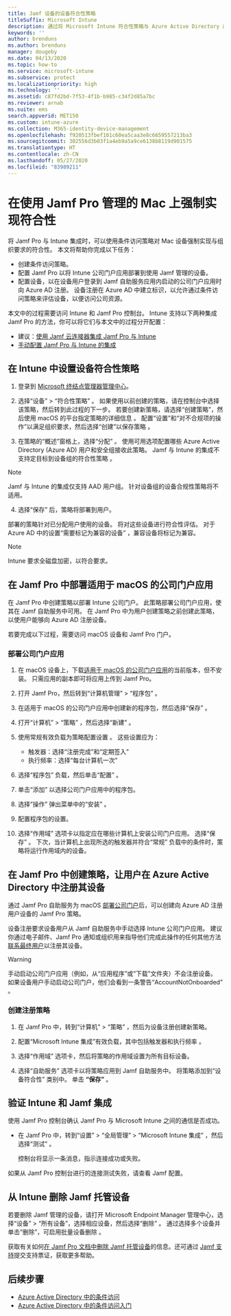 ```yaml
---
title: Jamf 设备的设备符合性策略
titleSuffix: Microsoft Intune
description: 通过将 Microsoft Intune 符合性策略与 Azure Active Directory 条件访问相结合，可确保由 Jamf 管理的设备的安全。
keywords: ''
author: brenduns
ms.author: brenduns
manager: dougeby
ms.date: 04/13/2020
ms.topic: how-to
ms.service: microsoft-intune
ms.subservice: protect
ms.localizationpriority: high
ms.technology: ''
ms.assetid: c87fd2bd-7f53-4f1b-b985-c34f2d85a7bc
ms.reviewer: arnab
ms.suite: ems
search.appverid: MET150
ms.custom: intune-azure
ms.collection: M365-identity-device-management
ms.openlocfilehash: f920513fbef101c60ea5caa3e8c6659557213ba3
ms.sourcegitcommit: 302556d3b03f1a4eb9a5a9ce6138b8119d901575
ms.translationtype: HT
ms.contentlocale: zh-CN
ms.lasthandoff: 05/27/2020
ms.locfileid: "83989211"
---
```

# <a name="enforce-compliance-on-macs-managed-with-jamf-pro"></a>在使用 Jamf Pro 管理的 Mac 上强制实现符合性

将 Jamf Pro 与 Intune 集成时，可以使用条件访问策略对 Mac 设备强制实现与组织要求的符合性。 本文将帮助你完成以下任务：  

- 创建条件访问策略。
- 配置 Jamf Pro 以将 Intune 公司门户应用部署到使用 Jamf 管理的设备。
- 配置设备，以在设备用户登录到 Jamf 自助服务应用内启动的公司门户应用时向 Azure AD 注册。 设备注册在 Azure AD 中建立标识，以允许通过条件访问策略来评估设备，以便访问公司资源。  
 
本文中的过程需要访问 Intune 和 Jamf Pro 控制台。
Intune 支持以下两种集成 Jamf Pro 的方法，你可以将它们与本文中的过程分开配置：

- 建议：[使用 Jamf 云连接器集成 Jamf Pro 与 Intune](conditional-access-jamf-cloud-connector.md)
- [手动配置 Jamf Pro 与 Intune 的集成](conditional-access-integrate-jamf.md)

## <a name="set-up-device-compliance-policies-in-intune"></a>在 Intune 中设置设备符合性策略

1. 登录到 [Microsoft 终结点管理器管理中心](https://go.microsoft.com/fwlink/?linkid=2109431)。

2. 选择“设备” > “符合性策略”   。 如果使用以前创建的策略，请在控制台中选择该策略，然后转到此过程的下一步。 若要创建新策略，请选择“创建策略”，然后使用 macOS 的平台指定策略的详细信息    。 配置“设置”和“对不合规项的操作”以满足组织要求，然后选择“创建”以保存策略    。

3. 在策略的“概述”窗格上，选择“分配”   。 使用可用选项配置哪些 Azure Active Directory (Azure AD) 用户和安全组接收此策略。 Jamf 与 Intune 的集成不支持定目标到设备组的符合性策略  。

> [!NOTE]
> Jamf 与 Intune 的集成仅支持 AAD 用户组。 针对设备组的设备合规性策略将不适用。

4. 选择“保存”  后，策略将部署到用户。  

部署的策略针对已分配用户使用的设备。 将对这些设备进行符合性评估。 对于 Azure AD 中的设置“需要标记为兼容的设备”  ，兼容设备将标记为兼容。  

> [!NOTE]
> Intune 要求全磁盘加密，以符合要求。

## <a name="deploy-the-company-portal-app-for-macos-in-jamf-pro"></a>在 Jamf Pro 中部署适用于 macOS 的公司门户应用

在 Jamf Pro 中创建策略以部署 Intune 公司门户。 此策略部署公司门户应用，使其在 Jamf 自助服务中可用。 在 Jamf Pro 中为用户创建策略之前创建此策略，以使用户能够向 Azure AD 注册设备。  

若要完成以下过程，需要访问 macOS 设备和 Jamf Pro 门户。 

### <a name="to-deploy-the-company-portal-app"></a>部署公司门户应用  

1. 在 macOS 设备上，下载[适用于 macOS 的公司门户应用](https://go.microsoft.com/fwlink/?linkid=862280)的当前版本，但不安装。 只需应用的副本即可将应用上传到 Jamf Pro。  

2. 打开 Jamf Pro，然后转到“计算机管理”   > “程序包”  。

3. 在适用于 macOS 的公司门户应用中创建新的程序包，然后选择“保存”  。

4. 打开“计算机”   > “策略”  ，然后选择“新建”  。

5. 使用常规有效负载为策略配置设置  。 这些设置应为：
   - 触发器：选择“注册完成”和“定期签入”  
   - 执行频率：选择“每台计算机一次” 

6. 选择“程序包”  负载，然后单击“配置”  。

7. 单击“添加”  以选择公司门户应用中的程序包。

8. 选择“操作”  弹出菜单中的“安装”  。
9. 配置程序包的设置。

10. 选择“作用域”  选项卡以指定应在哪些计算机上安装公司门户应用。 选择“保存”  。 下次，当计算机上出现所选的触发器并符合“常规”  负载中的条件时，策略将运行作用域内的设备。

## <a name="create-a-policy-in-jamf-pro-to-have-users-register-their-devices-with-azure-active-directory"></a>在 Jamf Pro 中创建策略，让用户在 Azure Active Directory 中注册其设备  

通过 Jamf Pro 自助服务为 macOS [部署公司门户](conditional-access-assign-jamf.md#deploy-the-company-portal-app-for-macos-in-jamf-pro)后，可以创建向 Azure AD 注册用户设备的 Jamf Pro 策略。 

设备注册要求设备用户从 Jamf 自助服务中手动选择 Intune 公司门户应用。 建议你通过电子邮件、Jamf Pro 通知或组织用来指导他们完成此操作的任何其他方法[联系最终用户](../fundamentals/end-user-educate.md)以注册其设备。 

> [!WARNING]
> 手动启动公司门户应用（例如，从“应用程序”或“下载”文件夹）不会注册设备。 如果设备用户手动启动公司门户，他们会看到一条警告“AccountNotOnboarded”  。

### <a name="to-create-the-registration-policy"></a>创建注册策略  

1. 在 Jamf Pro 中，转到“计算机”   > “策略”  ，然后为设备注册创建新策略。

2. 配置“Microsoft Intune 集成”有效负载，其中包括触发器和执行频率  。

3. 选择“作用域”  选项卡，然后将策略的作用域设置为所有目标设备。

4. 选择“自助服务”  选项卡以将策略应用到 Jamf 自助服务中。 将策略添加到“设备符合性”  类别中。 单击 **“保存”** 。

## <a name="validate-intune-and-jamf-integration"></a>验证 Intune 和 Jamf 集成  

使用 Jamf Pro 控制台确认 Jamf Pro 与 Microsoft Intune 之间的通信是否成功。 

- 在 Jamf Pro 中，转到“设置”   > “全局管理”   > “Microsoft Intune 集成”  ，然后选择“测试”  。

    控制台将显示一条消息，指示连接成功或失败。  

如果从 Jamf Pro 控制台进行的连接测试失败，请查看 Jamf 配置。 


## <a name="removing-a-jamf-managed-device-from-intune"></a>从 Intune 删除 Jamf 托管设备

若要删除 Jamf 管理的设备，请打开 Microsoft Endpoint Manager 管理中心，选择“设备” > “所有设备”，选择相应设备，然后选择“删除”    。  通过选择多个设备并单击“删除”，可启用批量设备删除  。

获取有关如何[在 Jamf Pro 文档中删除 Jamf 托管设备](https://www.jamf.com/jamf-nation/articles/80/unmanaging-computers-while-preserving-their-inventory-information)的信息。还可通过 [Jamf 支持](https://www.jamf.com/support/)提交支持票证，获取更多帮助。 

## <a name="next-steps"></a>后续步骤

- [Azure Active Directory 中的条件访问](https://docs.microsoft.com/azure/active-directory/active-directory-conditional-access-azure-portal)
- [Azure Active Directory 中的条件访问入门](https://docs.microsoft.com/azure/active-directory/active-directory-conditional-access-azure-portal-get-started)
